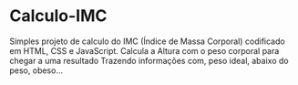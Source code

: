 # Calculo-IMC

Simples projeto de calculo do IMC (Índice de Massa Corporal) codificado em HTML, CSS e JavaScript.
Calcula a Altura com o peso corporal para chegar a uma resultado Trazendo informações com, peso ideal, abaixo do peso, obeso...

